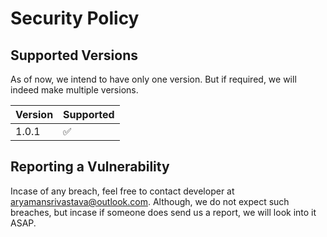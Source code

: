 # Security Policy

## Supported Versions
As of now, we intend to have only one version. But if required, we will indeed make multiple versions.

| Version | Supported          |
| ------- | ------------------ |
| 1.0.1   | :white_check_mark: |

## Reporting a Vulnerability
Incase of any breach, feel free to contact developer at aryamansrivastava@outlook.com. Although, we do not expect such breaches, but incase if someone does send us a report, we will look into it ASAP.
